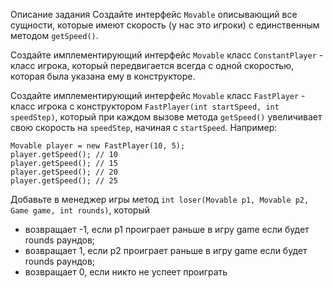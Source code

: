 Описание задания
Создайте интерфейс `Movable` описывающий все сущности, которые имеют скорость (у нас это игроки) с единственным методом `getSpeed()`.

Создайте имплементирующий интерфейс `Movable` класс `ConstantPlayer` - класс игрока, который передвигается всегда с одной скоростью, которая была указана ему в конструкторе.

Создайте имплементирующий интерфейс `Movable` класс `FastPlayer` - класс игрока с конструктором `FastPlayer(int startSpeed, int speedStep)`, который при каждом вызове метода `getSpeed()` увеличивает свою скорость на `speedStep`, начиная с `startSpeed`. Например:
```
Movable player = new FastPlayer(10, 5);
player.getSpeed(); // 10
player.getSpeed(); // 15
player.getSpeed(); // 20
player.getSpeed(); // 25
```

Добавьте в менеджер игры метод `int loser(Movable p1, Movable p2, Game game, int rounds)`, который
* возвращает -1, если p1 проиграет раньше в игру game если будет rounds раундов;
* возвращает 1, если p2 проиграет раньше в игру game если будет rounds раундов;
* возвращает 0, если никто не успеет проиграть